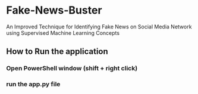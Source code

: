 # Fake-News-Buster
An Improved Technique for Identifying Fake News on Social Media Network using Supervised Machine Learning Concepts
## How to Run the application
### Open PowerShell window (shift + right click)
### run the app.py file
